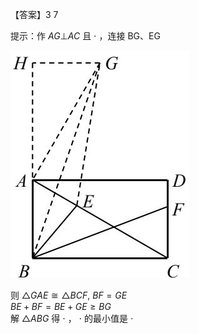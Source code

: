 【答案】3 7

提示：作 $A G \bot A C$ 且 $\cdot$ ，连接 BG、EG

![](<../../qs_image_DB/专题2-6__逆等线之乾坤大挪移（解析版）/354654bac001f22a21922564887dec3e1d1fb2b4be071f1c86a720f92acfa142.jpg>)

则 $\triangle G A E { \cong } \triangle B C F , ~ B F { = } G E$   
$B E + B F { = } B E + G E { \geq } B G$   
解 $\triangle A B G$ 得 $\cdot$ ， $\cdot$ 的最小值是 $\cdot$
